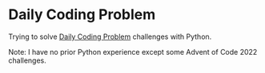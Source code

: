 # Daily Coding Problem

Trying to solve [Daily Coding Problem](https://www.dailycodingproblem.com) challenges with Python.

Note: I have no prior Python experience except some Advent of Code 2022 challenges.
